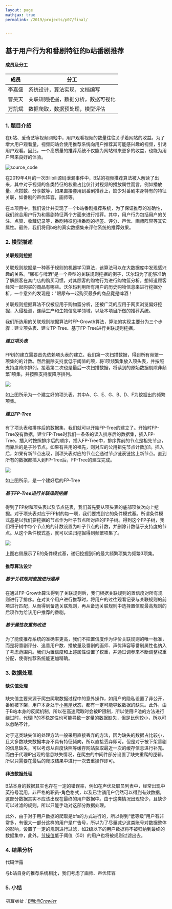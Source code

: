 ```yaml
---
layout: page
mathjax: true
permalink: /2019/projects/p07/final/


---
```


## 基于用户行为和番剧特征的b站番剧推荐

#### 成员及分工

| 成员   | 分工                               |
| ------ | ---------------------------------- |
| 李嘉盛 | 系统设计，算法实现，文档编写       |
| 曹昊天 | 关联规则挖掘，数据分析，数据可视化 |
| 万凯斌 | 数据爬取，数据预处理，模型评估     |



### 1. 题目介绍

在b站、爱奇艺等视频网站中，用户观看视频的数量往往关乎着网站的收益。为了增大用户观看量，视频网站会使用推荐系统向用户推荐其可能感兴趣的视频，引诱用户观看。因此，一个高质量的推荐系统不仅能为网站带来更多的收益，也能为用户带来良好的体验。

![source_code](https://ws1.sinaimg.cn/large/005J7jqOly1g5nx5epfstj30qu0a1q3l.jpg)

在2019年4月的一次Bilibili源码泄漏事件中，B站的视频推荐算法被人解读了出来，其中对于视频的各类特征的权重占比仅针对视频的播放属性而言，例如播放量、点攒数、分享数等，如果直接套用到番剧推荐上，缺少对番剧本身特有的特征关联，如番剧的声优阵容，画师等。

在本项目中，我们设计并实现了一个b站番剧推荐系统，为了保证推荐的准确性，我们综合用户行为和番剧特征两个方面来进行推荐。其中，用户行为包括用户的关注、点赞、收藏记录等，番剧特征包括番剧的标签、评分、声优、画师阵容等其它属性。最终，我们将用b站的真实数据集来评估系统的推荐效果。



### 2. 模型描述

#### 关联规则挖掘

关联规则挖掘是一种基于规则的机器学习算法，该算法可以在大数据库中发现感兴趣的关系。“尿布与啤酒”是一个典型的关联规则挖掘的例子，沃尔玛为了能够准确了解顾客在其门店的购买习惯，对其顾客的购物行为进行购物篮分析，想知道顾客经常一起购买的商品有哪些。沃尔玛利用所有用户的历史购物信息来进行挖掘分析，一个意外的发现是："跟尿布一起购买最多的商品竟是啤酒！

关联规则挖掘算法不仅被应用于购物篮分析，还被广泛的应用于网页浏览偏好挖掘，入侵检测，连续生产和生物信息学领域，以及本项目所做的推荐系统。

我们所选用的关联规则挖掘算法时FP-Growth算法，算法的实现主要分为三个步骤：建立项头表、建立TP-Tree、基于FP-Tree进行关联规则挖掘。

##### 建立项头表

FP树的建立需要首先依赖项头表的建立。我们第一次扫描数据，得到所有频繁一项集的的计数。然后删除支持度低于阈值的项，将1项频繁集放入项头表，并按照支持度降序排列。接着第二次也是最后一次扫描数据，将读到的原始数据剔除非频繁1项集，并按照支持度降序排列。

![](https://ws1.sinaimg.cn/large/0061Qobaly1g5nxi2bipzj305a08fq30.jpg)

如上图所示为一个建立好的项头表，其中A、C、E、G、B、D、F为挖掘出的频繁项集。

##### 建立FP-Tree

有了项头表和排序后的数据集，我们就可以开始FP-Tree的建立了。开始时FP-Tree没有数据，建立FP-Tree时我们一条条的读入排序后的数据集，插入FP-Tree，插入时按照排序后的顺序，插入FP-Tree中，排序靠前的节点是祖先节点，而靠后的是子孙节点。如果有共用的祖先，则对应的公用祖先节点计数加1。插入后，如果有新节点出现，则项头表对应的节点会通过节点链表链接上新节点。直到所有的数据都插入到FP-Tree后，FP-Tree的建立完成。

![](https://ws1.sinaimg.cn/large/0061Qobaly1g5nxi2ot4fj30go0ddgo6.jpg)



如上图所示，是一个建好后的FP-Tree

##### 基于FP-Tree进行关联规则挖掘

得到了FP树和项头表以及节点链表，我们首先要从项头表的底部项依次向上挖掘。对于项头表对应于FP树的每一项，我们要找到它的条件模式基。所谓条件模式基是以我们要挖掘的节点作为叶子节点所对应的FP子树。得到这个FP子树，我们将子树中每个节点的的计数设置为叶子节点的计数，并删除计数低于支持度的节点。从这个条件模式基，就可以递归挖掘得到频繁项集了。

![](https://ws1.sinaimg.cn/large/0061Qobaly1g5nxi2lyj2j30n009x0uh.jpg)

上图右侧展示了E的条件模式基，递归挖掘到E的最大频繁项集为频繁3项集。

#### 推荐算法设计

##### 基于关联规则直接进行推荐

在通过FP-Growth算法得到了关联规则后，我们根据关联规则的置信度对所有规则进行了排序。在对某个用户进行推荐时，将用户的过往观看记录与关联规则的前项进行匹配，从而得到备选关联规则，再从备选关联规则中选择置信度最高规则的后项作为给该用户推荐的番剧。

##### 基于属性权重的改进 

为了能使推荐系统的准确率更高，我们不把置信度作为评价关联规则的唯一标准，而是将番剧评分、追番用户数、播放量及番剧的画师、声优阵容等番剧属性也纳入了考虑范围内。我们为置信度和上述属性设置了权重，并通过调参来不断调整权重分配，使得推荐系统能更加精确。

### 3. 数据处理

#### 缺失值处理

缺失值主要来源于爬虫爬取数据过程中的意外操作，如用户的隐私设置了非公开，番剧被下架，用户本身处于[小黑屋](https://www.bilibili.com/blackboard/blackroomrule_v16.html)状态，都有一定可能导致数据的缺失。此外，由于B站本身的反爬机制，所以在高速爬取时会被IP限制，所以使用IP池的方法进行绕过时，代理IP的不稳定性也可能导致一定量的数据缺失，但是比例较小，所以可以忽略不计。

对于这类缺失值的处理方法一般采用直接丢弃的方法，因为缺失的数据占比较小，且大多数缺失数据本身不具有特征倾向，所以直接丢弃即可。但是对于被下架番剧的信息缺失，可以考虑从百度快照等缓存网站获取最近一次的缓存信息进行补充。而由于代理IP出现的信息缺失情况，在爬虫的中间件部分设置了缺失重爬的逻辑，所以只需要在最后的爬取结果中进行一次去重操作即可。



#### 非法数据处理

B站本身的数据其实也存在一定的错误率，例如在声优及职员列表中，经常出现中英符号混用，非严格的职员-角色格式，以及已注销用户仍然可以得到有效数据，这部分数据其实不应该出现在最终的用户数据中。由于这类情况出现较少，且缺少可以过滤的规则，所以只能手动对这部分数据处理。

此外，由于对于用户数据的爬取是bfs的方式进行的，所以得到“低等级”用户有非常多，有很大一部分这样的用户是广告号，所以为了尽量减少这类账号对数据整体的影响，设置了一定的规则进行过滤，如2级以下的用户数据将不被归纳到最终的数据集中，此外，[节操值](https://www.bilibili.com/blackboard/help.html#%E8%8A%82%E6%93%8D%E7%9B%B8%E5%85%B3?id=b177a87e1e714e2ea734f8a64f4e1da2)低于阈值（50）的用户也将被规则过滤出去。



### 4. 结果分析

代码泄露

与b站自身的推荐系统相比，我们考虑了画师、声优阵容

### 5. 小结



###### 项目地址：[BilibiliCrawler](https://github.com/crazywkb/BilibiliCrawler)